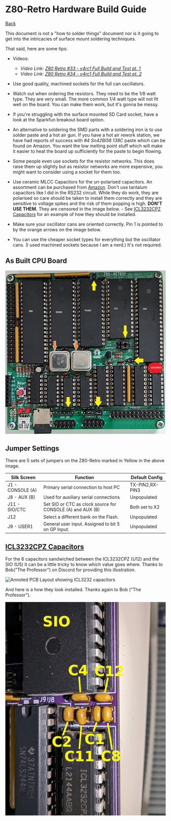 # Z80-Retro Hardware Build Guide

[Back](./README.md)

This document is not a "how to solder things" document nor is it going to get
into the intricacies of surface mount soldering techniques.

That said, here are some tips:

- Videos:
  - _Video Link: [Z80 Retro #33 - v4rc1 Full Build and Test pt.
    1](https://youtu.be/X0ApysAFA7k)_
  - _Video Link: [Z80 Retro #34 - v4rc1 Full Build and Test pt.
    2](https://youtu.be/aZyimz6YkGY)_

- Use good quality, machined sockets for the full can oscillators.
- Watch out when ordering the resistors.  They need to be the 1/8 watt type.
  They are very small.  The more common 1/4 watt type will not fit well on the
  board.  You can make them work, but it's gonna be messy.
- If you're struggling with the surface mounted SD Card socket, have a look at
  the Sparkfun breakout board option.
- An alternative to soldering the SMD parts with a soldering iron is to use
  solder paste and a hot air gun.  If you have a hot air rework station, we have
  had reports of success with *#4 Sn42Bi58 138C* paste which can be found on
  Amazon.  You want the low melting point stuff which will make it easier to
  heat the board up sufficiently for the paste to begin flowing.
- Some people even use sockets for the resistor networks.  This does raise them
  up slightly but as resistor networks are more expensive, you might want to
  consider using a socket for them too.
- Use ceramic MLCC Capacitors for the un-polarised capacitors.  An assortment
  can be purchased from
  [Amazon](https://www.amazon.com/ceramic-capacitor-kit/s?k=ceramic+capacitor+kit).
  Don't use tantalum capacitors like I did in the RS232 circuit.  While they do
  work, they are polarised so care should be taken to install them correctly and
  they are sensitive to voltage spikes and the risk of them popping is high.
  **DON'T USE THEM.** They are censored in the image below.  - See [ICL3232CPZ
  Capacitors](#icl3232cpz-capacitors) for an example of how they should be
  installed.
- Make sure your oscillator cans are oriented correctly.  Pin 1 is pointed to by
  the orange arrows on the image below.
- You can use the cheaper socket types for everything but the oscillator cans.
  (I used machined sockets because I am a nerd.)  It's not required.

## As Built CPU Board

![Photo of Z80 Retro As Built](./assets/z80-retro-as-built.jpg)

## Jumper Settings

There are 5 sets of jumpers on the Z80-Retro marked in Yellow in the above
image.

<!-- markdownlint-disable -->
|Silk Screen      |Function                                                     |Default Config
|---------------- |------------------------------------------------------------ |---------------
|J1 - CONSOLE (A) |Primary serial connection to host PC                         |TX-PIN2,RX-PIN3
|J8 - AUX (B)     |Used for auxiliary serial connections                         |Unpopulated
|J11 - SIO/CTC    |Set SIO or CTC as clock source for CONSOLE (A) and AUX (B)   |Both set to X2
|J12              |Select a different bank on the Flash.                        |Unpopulated
|J9 - USER1       |General user input.  Assigned to bit 5 on GP Input.          |Unpopulated
<!-- markdownlint-restore -->

## [ICL3232CPZ Capacitors](#icl3232cpz-capacitors)

For the 6 capacitors sandwiched between the ICL3232CPZ (U12) and the SIO (U5) it
can be a little tricky to know which value goes where.  Thanks to Bob("The
Professor") on Discord for providing this illustration.

![Annoted PCB Layout showing ICL3232
capacitors](./assets/z80-retro-ic3232-capcitors.jpg)

And here is a how they look installed.  Thanks again to Bob ("The Professor").

![Cropped Closup Of ICL3232 capacitors installed](./assets/z80-retro-ic3232-asbuilt.jpg)
